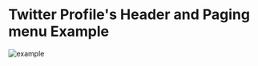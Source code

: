 # Twitter Profile's Header and Paging menu Example

![example](https://user-images.githubusercontent.com/824828/49914638-70472500-fed5-11e8-83c6-ab04756e5524.gif)
